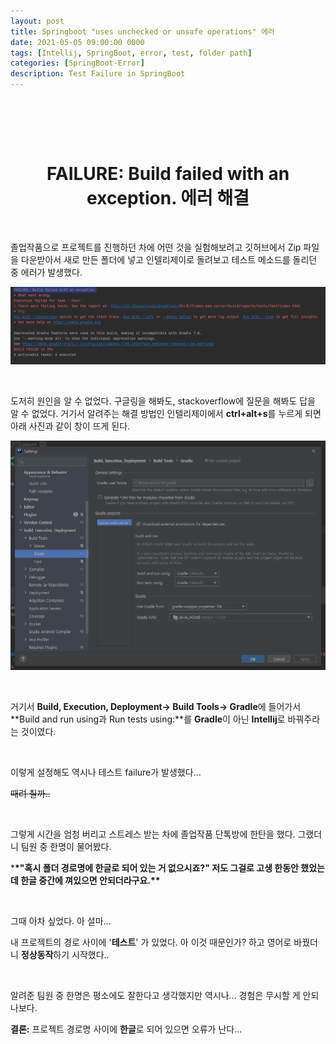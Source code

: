 ```yaml
---
layout: post
title: Springboot "uses unchecked or unsafe operations" 에러
date: 2021-05-05 09:00:00 0000
tags: [Intellij, SpringBoot, error, test, folder path]
categories: [SpringBoot-Error]
description: Test Failure in SpringBoot
---
```


<br>

<br><br>

# <center>FAILURE: Build failed with an exception. 에러 해결</center>

<br>

졸업작품으로 프로젝트를 진행하던 차에 어떤 것을 실험해보려고 깃허브에서 Zip 파일을 다운받아서 새로 만든 폴더에 넣고 인텔리제이로 돌려보고 테스트 메소드를 돌리던 중 에러가 발생했다.

![](/images/SpringBoot_Error/post3/2021-05-05-10-04-24.png)

<br>

도저히 원인을 알 수 없었다. 구글링을 해봐도, stackoverflow에 질문을 해봐도 답을 알 수 없었다. 거기서 알려주는 해결 방법인 인텔리제이에서 **ctrl+alt+s**를 누르게 되면 아래 사진과 같이 창이 뜨게 된다.

![](/images/SpringBoot_Error/post3/2021-05-05-10-07-22.png)

<br>

거기서 **Build, Execution, Deployment-> Build Tools-> Gradle**에 들어가서 **Build and run using과 Run tests using:**를 **Gradle**이 아닌 **Intellij**로 바꿔주라는 것이였다.

<br>

이렇게 설정해도 역시나 테스트 failure가 발생했다...

~~때려 칠까..~~

<br>

그렇게 시간을 엄청 버리고 스트레스 받는 차에 졸업작품 단톡방에 한탄을 했다. 그랬더니 팀원 중 한명이 물어봤다.

\***\*"혹시 폴더 경로명에 한글로 되어 있는 거 없으시죠?" 저도 그걸로 고생 한동안 했었는데 한글 중간에 껴있으면 안되더라구요.\*\***

<br>

그때 아차 싶었다. 아 설마...

내 프로젝트의 경로 사이에 '**테스트**' 가 있었다. 아 이것 때문인가? 하고 영어로 바꿨더니 **정상동작**하기 시작했다..

<br>

알려준 팀원 중 한명은 평소에도 잘한다고 생각했지만 역시나... 경험은 무시할 게 안되나보다.

**결론:** 프로젝트 경로명 사이에 **한글**로 되어 있으면 오류가 난다...
